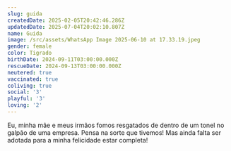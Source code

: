```yaml
---
slug: guida
createdDate: 2025-02-05T20:42:46.286Z
updatedDate: 2025-07-04T20:02:10.807Z
name: Guida
image: /src/assets/WhatsApp Image 2025-06-10 at 17.33.19.jpeg
gender: female
color: Tigrado
birthDate: 2024-09-11T03:00:00.000Z
rescueDate: 2024-09-13T03:00:00.000Z
neutered: true
vaccinated: true
coliving: true
social: '3'
playful: '3'
loving: '2'
---
```





Eu, minha mãe e meus irmãos fomos resgatados de dentro de um tonel no galpão de uma empresa. Pensa na sorte que tivemos! Mas ainda falta ser adotada para a minha felicidade estar completa! 
